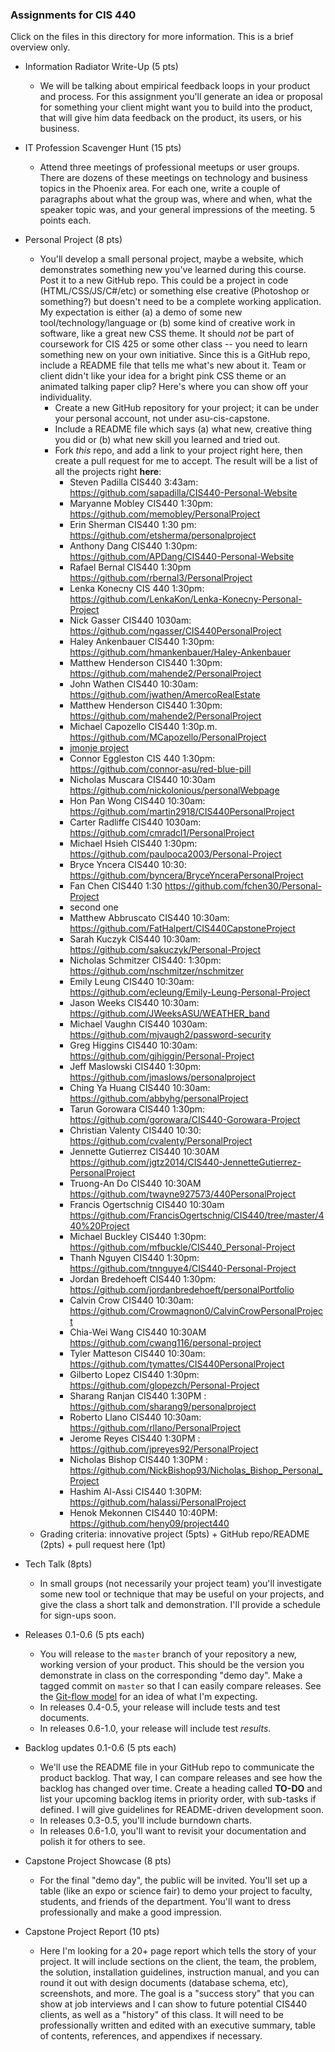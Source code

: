 ### Assignments for CIS 440

Click on the files in this directory for more information.  This is a brief overview only.

- Information Radiator Write-Up (5 pts)
    - We will be talking about empirical feedback loops in your product and process.  For this assignment you'll generate an idea or proposal for something your client might want you to build into the product, that will give him data feedback on the product, its users, or his business.

- IT Profession Scavenger Hunt (15 pts)
    - Attend three meetings of professional meetups or user groups.  There are dozens of these meetings on technology and business topics in the Phoenix area.  For each one, write a couple of paragraphs about what the group was, where and when, what the speaker topic was, and your general impressions of the meeting.  5 points each.
    
- Personal Project (8 pts)
    - You'll develop a small personal project, maybe a website, which demonstrates something new you've learned during this course.  Post it to a new GitHub repo.  This could be a project in code (HTML/CSS/JS/C#/etc) or something else creative (Photoshop or something?) but doesn't need to be a complete working application.  My expectation is either (a) a demo of some new tool/technology/language or (b) some kind of creative work in software, like a great new CSS theme.  It should *not* be part of coursework for CIS 425 or some other class -- you need to learn something new on your own initiative.  Since this is a GitHub repo, include a README file that tells me what's new about it.  Team or client didn't like your idea for a bright pink CSS theme or an animated talking paper clip?  Here's where you can show off your individuality.
        - Create a new GitHub repository for your project; it can be under your personal account, not under asu-cis-capstone.
        - Include a README file which says (a) what new, creative thing you did or (b) what new skill you learned and tried out.
        - Fork *this* repo, and add a link to your project right here, then create a pull request for me to accept.  The result will be a list of all the projects right **here**:  
            - Steven Padilla CIS440 3:43am: https://github.com/sapadilla/CIS440-Personal-Website
            - Maryanne Mobley CIS440 1:30pm: https://github.com/memobley/PersonalProject
            - Erin Sherman CIS440 1:30 pm: https://github.com/etsherma/personalproject
            - Anthony Dang CIS440 1:30pm: https://github.com/APDang/CIS440-Personal-Website
            - Rafael Bernal CIS440 1:30pm https://github.com/rbernal3/PersonalProject
            - Lenka Konecny CIS 440 1:30pm: https://github.com/LenkaKon/Lenka-Konecny-Personal-Project
            - Nick Gasser CIS440 1030am: https://github.com/ngasser/CIS440PersonalProject
            - Haley Ankenbauer CIS440 1:30pm: https://github.com/hmankenbauer/Haley-Ankenbauer
            - Matthew Henderson CIS440 1:30pm: https://github.com/mahende2/PersonalProject
            - John Wathen CIS440 10:30am: https://github.com/jwathen/AmercoRealEstate
            - Matthew Henderson CIS440 1:30pm: https://github.com/mahende2/PersonalProject 
            - Michael Capozello CIS440 1:30p.m. https://github.com/MCapozello/PersonalProject
            - [jmonje project](https://github.com/jsmonje/Personal-Project)
            - Connor Eggleston CIS 440 1:30pm: https://github.com/connor-asu/red-blue-pill
            - Nicholas Muscara CIS440 10:30am https://github.com/nickolonious/personalWebpage
            - Hon Pan Wong CIS440 10:30am: https://github.com/martin2918/CIS440PersonalProject
            - Carter Radliffe CIS440 1030am: https://github.com/cmradcl1/PersonalProject
            - Michael Hsieh CIS440 1:30pm: https://github.com/paulpoca2003/Personal-Project
            - Bryce Yncera CIS440 10:30: https://github.com/byncera/BryceYnceraPersonalProject
            - Fan Chen CIS440 1:30 https://github.com/fchen30/Personal-Project
            - second one
			- Matthew Abbruscato CIS440 10:30am: https://github.com/FatHalpert/CIS440CapstoneProject
            - Sarah Kuczyk CIS440 10:30am: https://github.com/sakuczyk/Personal-Project
            - Nicholas Schmitzer CIS440: 1:30pm: https://github.com/nschmitzer/nschmitzer
            - Emily Leung CIS440 10:30am: https://github.com/ecleung/Emily-Leung-Personal-Project
            - Jason Weeks CIS440 10:30am: https://github.com/JWeeksASU/WEATHER_band
            - Michael Vaughn CIS440 1030am: https://github.com/mjvaugh2/password-security
            - Greg Higgins CIS440 10:30am: https://github.com/gjhiggin/Personal-Project
            - Jeff Maslowski CIS440 1:30pm: https://github.com/jmaslows/personalproject
            - Ching Ya Huang CIS440 10:30am: https://github.com/abbyhg/personalProject
            - Tarun Gorowara CIS440 1:30pm: https://github.com/gorowara/CIS440-Gorowara-Project
            - Christian Valenty CIS440 10:30: https://github.com/cvalenty/PersonalProject
            - Jennette Gutierrez CIS440 10:30AM https://github.com/jgtz2014/CIS440-JennetteGutierrez-PersonalProject
            - Truong-An Do CIS440 10:30AM https://github.com/twayne927573/440PersonalProject
            - Francis Ogertschnig CIS440 10:30am https://github.com/FrancisOgertschnig/CIS440/tree/master/440%20Project
            - Michael Buckley CIS440 1:30pm: https://github.com/mfbuckle/CIS440_Personal-Project
            - Thanh Nguyen CIS440 1:30pm: https://github.com/tnnguye4/CIS440-Personal-Project
            - Jordan Bredehoeft CIS440 1:30pm: https://github.com/jordanbredehoeft/personalPortfolio
            - Calvin Crow CIS440 10:30am: https://github.com/Crowmagnon0/CalvinCrowPersonalProject
            - Chia-Wei Wang CIS440 10:30AM https://github.com/cwang116/personal-project
			- Tyler Matteson CIS440 10:30am: https://github.com/tymattes/CIS440PersonalProject
            - Gilberto Lopez CIS440 1:30pm: https://github.com/glopezch/Personal-Project
            - Sharang Ranjan CIS440 1:30PM : https://github.com/sharang9/personalproject
            - Roberto Llano CIS440 10:30am: https://github.com/rllano/PersonalProject
            - Jerome Reyes CIS440 1:30PM : https://github.com/jpreyes92/PersonalProject
            - Nicholas Bishop CIS440 1:30PM : https://github.com/NickBishop93/Nicholas_Bishop_Personal_Project
            - Hashim Al-Assi CIS440 1:30PM: https://github.com/halassi/PersonalProject
            - Henok Mekonnen CIS440 10:40PM: https://github.com/heny09/project440
    - Grading criteria: innovative project (5pts) + GitHub repo/README (2pts) + pull request here (1pt)
    
- Tech Talk (8pts)
    - In small groups (not necessarily your project team) you'll investigate some new tool or technique that may be useful on your projects, and give the class a short talk and demonstration.  I'll provide a schedule for sign-ups soon.
    
- Releases 0.1-0.6 (5 pts each)
    - You will release to the `master` branch of your repository a new, working version of your product.  This should be the version you demonstrate in class on the corresponding "demo day".  Make a tagged commit on `master` so that I can easily compare releases.  See the [Git-flow model](http://nvie.com/posts/a-successful-git-branching-model/) for an idea of what I'm expecting.
    - In releases 0.4-0.5, your release will include tests and test documents.
    - In releases 0.6-1.0, your release will include test *results*.
    
- Backlog updates 0.1-0.6 (5 pts each)
    - We'll use the README file in your GitHub repo to communicate the product backlog.  That way, I can compare releases and see how the backlog has changed over time.  Create a heading called **TO-DO** and list your upcoming backlog items in priority order, with sub-tasks if defined.  I will give guidelines for README-driven development soon.
    - In releases 0.3-0.5, you'll include burndown charts.
    - In releases 0.6-1.0, you'll want to revisit your documentation and polish it for others to see.
    
- Capstone Project Showcase (8 pts)
    - For the final "demo day", the public will be invited.  You'll set up a table (like an expo or science fair) to demo your project to faculty, students, and friends of the department.  You'll want to dress professionally and make a good impression.

- Capstone Project Report (10 pts)
    - Here I'm looking for a 20+ page report which tells the story of your project.  It will include sections on the client, the team, the problem, the solution, installation guidelines, instruction manual, and you can round it out with design documents (database schema, etc), screenshots, and more.  The goal is a "success story" that you can show at job interviews and I can show to future potential CIS440 clients, as well as a "history" of this class.  It will need to be professionally written and edited with an executive summary, table of contents, references, and appendixes if necessary.

